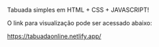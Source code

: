 Tabuada simples em HTML + CSS + JAVASCRIPT!

O link para visualização pode ser acessado abaixo:

https://tabuadaonline.netlify.app/
